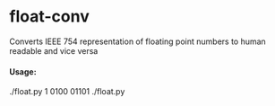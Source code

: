 # float-conv
Converts IEEE 754 representation of floating point numbers to human readable and vice versa

#### Usage:
./float.py 1 0100 01101
./float.py

